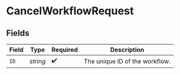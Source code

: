 # CancelWorkflowRequest


## Fields

| Field                          | Type                           | Required                       | Description                    |
| ------------------------------ | ------------------------------ | ------------------------------ | ------------------------------ |
| `ID`                           | *string*                       | :heavy_check_mark:             | The unique ID of the workflow. |